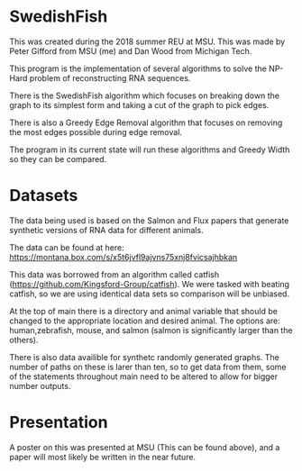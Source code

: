 # SwedishFish
This was created during the 2018 summer REU at MSU.
This was made by Peter Gifford from MSU (me) and Dan Wood from Michigan Tech.

This program is the implementation of several algorithms to solve the NP-Hard problem of reconstructing RNA sequences.

There is the SwedishFish algorithm which focuses on breaking down the graph to its simplest form and taking a cut of the graph to pick edges.

There is also a Greedy Edge Removal algorithm that focuses on removing the most edges possible during edge removal.

The program in its current state will run these algorithms and Greedy Width so they can be compared.

# Datasets
The data being used is based on the Salmon and Flux papers that generate synthetic versions of RNA data for different animals.

The data can be found at here: https://montana.box.com/s/x5t6jvfl9ajvns75xnj8fvicsajhbkan

This data was borrowed from an algorithm called catfish (https://github.com/Kingsford-Group/catfish). We were tasked with beating catfish, so we are using identical data sets so comparison will be unbiased.

At the top of main there is a directory and animal variable that should be changed to the appropriate location and desired animal. The options are: human,zebrafish, mouse, and salmon (salmon is significantly larger than the others).

There is also data availible for synthetc randomly generated graphs. The number of paths on these is larer than ten, so to get data from them, some of the statements throughout main need to be altered to allow for bigger number outputs.

# Presentation
A poster on this was presented at MSU (This can be found above), and a paper will most likely be written in the near future.
